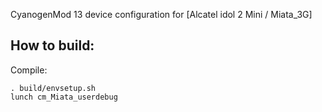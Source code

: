 CyanogenMod 13 device configuration for [Alcatel idol 2 Mini / Miata_3G]

How to build:
-------------

Compile:

    . build/envsetup.sh
    lunch cm_Miata_userdebug
